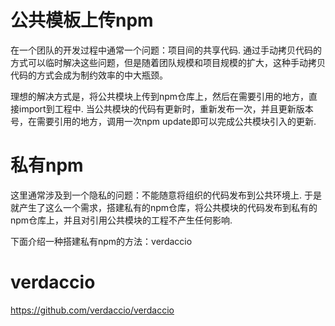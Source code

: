 # 公共模板上传npm

在一个团队的开发过程中通常一个问题：项目间的共享代码. 通过手动拷贝代码的方式可以临时解决这些问题，但是随着团队规模和项目规模的扩大，这种手动拷贝代码的方式会成为制约效率的中大瓶颈。

理想的解决方式是，将公共模块上传到npm仓库上，然后在需要引用的地方，直接import到工程中. 当公共模块的代码有更新时，重新发布一次，并且更新版本号，在需要引用的地方，调用一次npm update即可以完成公共模块引入的更新.



# 私有npm

这里通常涉及到一个隐私的问题：不能随意将组织的代码发布到公共环境上. 
于是就产生了这么一个需求，搭建私有的npm仓库，将公共模块的代码发布到私有的npm仓库上，并且对引用公共模块的工程不产生任何影响. 

下面介绍一种搭建私有npm的方法：verdaccio

# verdaccio
https://github.com/verdaccio/verdaccio









